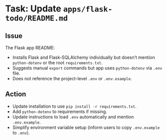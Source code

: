 # Task: Update `apps/flask-todo/README.md`

## Issue
The Flask app README:
- Installs Flask and Flask-SQLAlchemy individually but doesn’t mention `python-dotenv` or the root `requirements.txt`.
- Suggests manual `export` commands but app uses `python-dotenv` via `.env` file.
- Does not reference the project-level `.env` or `.env.example`.

## Action
- Update installation to use `pip install -r requirements.txt`.
- Add `python-dotenv` to requirements if missing.
- Update instructions to load `.env` automatically and mention `.env.example`.
- Simplify environment variable setup (inform users to copy `.env.example` to `.env`).
